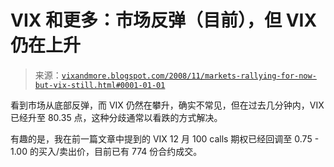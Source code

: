 <!--yml

类别：未分类

日期：2024-05-18 18:15:06

-->

# VIX 和更多：市场反弹（目前），但 VIX 仍在上升

> 来源：[`vixandmore.blogspot.com/2008/11/markets-rallying-for-now-but-vix-still.html#0001-01-01`](http://vixandmore.blogspot.com/2008/11/markets-rallying-for-now-but-vix-still.html#0001-01-01)

看到市场从底部反弹，而 VIX 仍然在攀升，确实不常见，但在过去几分钟内，VIX 已经升至 80.35 点，这种分歧通常以看跌的方式解决。

有趣的是，我在前一篇文章中提到的 VIX 12 月 100 calls 期权已经回调至 0.75 - 1.00 的买入/卖出价，目前已有 774 份合约成交。
